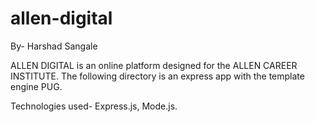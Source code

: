 # allen-digital

By- Harshad Sangale

ALLEN DIGITAL is an online platform designed for the ALLEN CAREER INSTITUTE. The following directory is an express app with the template engine PUG.

Technologies used-
Express.js, Mode.js.
